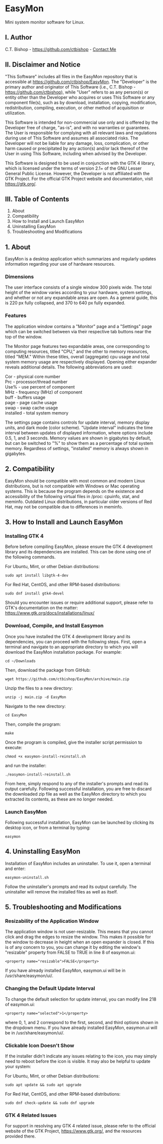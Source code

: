 # EasyMon

Mini system monitor software for Linux.


## I. Author

C.T. Bishop - https://github.com/ctbishop - [Contact Me](https://casandrabishop.com/contact/)


## II. Disclaimer and Notice

"This Software" includes all files in the EasyMon repository that is
accessible at https://github.com/ctbishop/EasyMon. The "Developer" is the
primary author and originator of This Software (i.e., C.T. Bishop -
https://github.com/ctbishop), while "User" refers to as any person(s) or
entity other than the Developer who acquires or uses This Software or any
component file(s), such as by download, installation, copying, modification,
redistribution, compiling, execution, or other method of acquisition or
utilization.

This Software is intended for non-commercial use only and is offered by the
Developer free of charge, "as-is", and with no warranties or guarantees. The
User is responsible for complying with all relevant laws and regulations
during use of This Software and assumes all associated risks. The Developer
will not be liable for any damage, loss, complication, or other harm caused
or precipitated by any action(s) and/or lack thereof of the User in using
This Software, including when advised by the Developer.

This Software is designed to be used in conjunction with the GTK 4 library,
which is licensed under the terms of version 2.1+ of the GNU Lesser General
Public License. However, the Developer is not affiliated with the GTK
Project. For the official GTK Project website and documentation, visit
https://gtk.org/. 


## III. Table of Contents

1. About  
2. Compatibility  
3. How to Install and Launch EasyMon
4. Uninstalling EasyMon
5. Troubleshooting and Modifications


## 1. About

EasyMon is a desktop application which summarizes and regularly updates
information regarding your use of hardware resources.

### Dimensions
The user interface consists of a single window 300 pixels wide. The total
height of the window varies according to your hardware, system settings, and
whether or not any expandable areas are open. As a general guide, this is
220 px fully collapsed, and 370 to 640 px fully expanded. 

### Features
The application window contains a "Monitor" page and a "Settings" page which
can be switched between via their respective tab buttons near the top of
the window.

The Monitor page features two expandable areas, one corresponding to
computing resources, titled "CPU," and the other to memory resources, titled
"MEM." Within these titles, overall (aggregate) cpu usage and total system
memory usage are respectively displayed. Opening either expander reveals
additional details. The following abbreviations are used:

Cor - physical core number  
Prc - processor/thread number  
Use% - use percent of component  
MHz - frequency (MHz) of component  
buff - buffers usage  
page - page cache usage  
swap - swap cache usage  
installed - total system memory  

The settings page contains controls for update interval, memory display
units, and dark mode (color scheme). "Update interval" indicates the time
interval between updates of displayed information, where options include
0.5, 1, and 3 seconds. Memory values are shown in gigabytes by default, but
can be switched to "%" to show them as a percentage of total system memory.
Regardless of settings, "installed" memory is always shown in gigabytes.


## 2. Compatibility

EasyMon should be compatible with most common and modern Linux
distributions, but is not compatible with Windows or Mac operating systems.
This is because the program depends on the existence and accessibility of
the following virtual files in /proc: cpuinfo, stat, and meminfo. Outdated
Linux distributions, in particular older versions of Red Hat, may not be
compatible due to differences in meminfo.


## 3. How to Install and Launch EasyMon

### Installing GTK 4
Before before compiling EasyMon, please ensure the GTK 4 development library
and its dependencies are installed. This can be done using one of the
following commands.

For Ubuntu, Mint, or other Debian distributions:

    sudo apt install libgtk-4-dev

For Red Hat, CentOS, and other RPM-based distributions:

    sudo dnf install gtk4-devel

Should you encounter issues or require additional support, please refer to
GTK's documentation on the matter:
https://www.gtk.org/docs/installations/linux/

### Download, Compile, and Install Easymon
Once you have installed the GTK 4 development library and its dependencies,
you can proceed with the following steps. First, open a terminal and navigate
to an appropriate directory to which you will download the EasyMon
installation package. For example:

    cd ~/Downloads

Then, download the package from GitHub:

    wget https://github.com/ctbishop/EasyMon/archive/main.zip

Unzip the files to a new directory:

    unzip -j main.zip -d EasyMon

Navigate to the new directory:

    cd EasyMon

Then, compile the program:

    make

Once the program is compiled, give the installer script permission to execute:

    chmod +x easymon-install-reinstall.sh

and run the installer:

    ./easymon-install-reinstall.sh

From here, simply respond to any of the installer's prompts and read its
output carefully. Following successful installation, you are free to discard
the downloaded zip file as well as the EasyMon directory to which you
extracted its contents, as these are no longer needed.

### Launch EasyMon
Following successful installation, EasyMon can be launched by clicking its
desktop icon, or from a terminal by typing:

    easymon


## 4. Uninstalling EasyMon

Installation of EasyMon includes an uninstaller. To use it, open a terminal
and enter:

    easymon-uninstall.sh

Follow the uninstaller's prompts and read its output carefully. The
uninstaller will remove the installed files as well as itself.


## 5. Troubleshooting and Modifications

### Resizability of the Application Window
The application window is not user-resizable. This means that you cannot
click and drag the edges to resize the window. This makes it possible for
the window to decrease in height when an open expander is closed. If this is
of any concern to you, you can change it by editing the window's "resizable"
property from FALSE to TRUE in line 8 of easymon.ui:

    <property name="resizable">FALSE</property>

If you have already installed EasyMon, easymon.ui will be in
/usr/share/easymon/ui/.

### Changing the Default Update Interval
To change the default selection for update interval, you can modify line 218
of easymon.ui:

    <property name="selected">1</property>

where 0, 1, and 2 correspond to the first, second, and third options shown
in the dropdown menu. If you have already installed EasyMon, easymon.ui will
be in /usr/share/easymon/ui/.

### Clickable Icon Doesn't Show
If the installer didn't indicate any issues relating to the icon, you may
simply need to reboot before the icon is visible. It may also be helpful to
update your system:

For Ubuntu, Mint, or other Debian distributions:

    sudo apt update && sudo apt upgrade

For Red Hat, CentOS, and other RPM-based distributions:

    sudo dnf check-update && sudo dnf upgrade

### GTK 4 Related Issues
For support in resolving any GTK 4 related issue, please refer to the
official website of the GTK Project, https://www.gtk.org/, and the resources
provided there.
